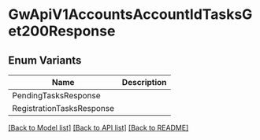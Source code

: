 # GwApiV1AccountsAccountIdTasksGet200Response

## Enum Variants

| Name | Description |
|---- | -----|
| PendingTasksResponse |  |
| RegistrationTasksResponse |  |

[[Back to Model list]](../README.md#documentation-for-models) [[Back to API list]](../README.md#documentation-for-api-endpoints) [[Back to README]](../README.md)
